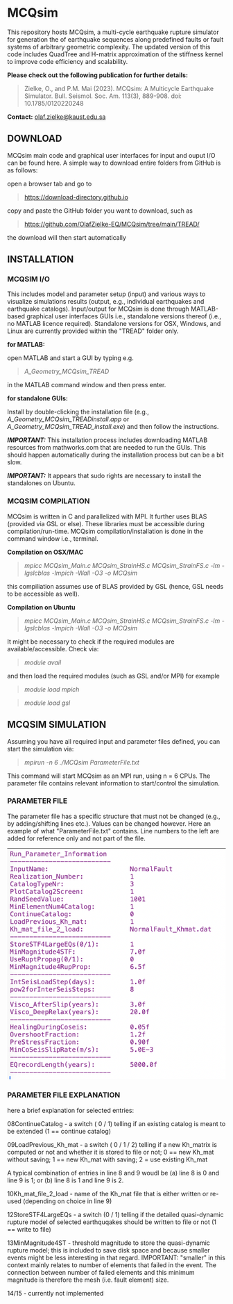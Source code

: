 # MCQsim

This repository hosts MCQsim, a multi-cycle earthquake rupture simulator for generation the of earthquake sequences along predefined faults or fault systems of arbitrary geometric complexity. The updated version of this code includes QuadTree and H-matrix approximation of the stiffness kernel to improve code efficiency and scalability.

**Please check out the following publication for further details:**

> Zielke, O., and P.M. Mai (2023). MCQsim: A Multicycle Earthquake Simulator. Bull. Seismol. Soc. Am. 113(3), 889-908. doi: 10.1785/0120220248

**Contact:** olaf.zielke@kaust.edu.sa



## DOWNLOAD
  MCQsim main code and graphical user interfaces for input and ouput I/O can be found here. A simple way to download entire folders from GitHub is as follows:

  open a browser tab and go to
  
 > https://download-directory.github.io

  copy and paste the GitHub folder you want to download, such as
  
 > https://github.com/OlafZielke-EQ/MCQsim/tree/main/TREAD/
  
  the download will then start automatically



## INSTALLATION
### MCQSIM I/O
  This includes model and parameter setup (input) and various ways to visualize simulations results (output, e.g., individual earthquakes and earthquake catalogs). Input/output for MCQsim is done through MATLAB-based graphical user interfaces GUIs i.e., standalone versions thereof (i.e., no MATLAB licence required). Standalone versions for OSX, Windows, and Linux are currently provided within the "TREAD" folder only.
  
  **for MATLAB:** 
  
  open MATLAB and start a GUI by typing e.g.
  
> _A_Geometry_MCQsim_TREAD_

in the MATLAB command window and then press enter.

 **for standalone GUIs:**
  
  Install by double-clicking the installation file (e.g., _A_Geometry_MCQsim_TREADinstall.app_ or _A_Geometry_MCQsim_TREAD_install.exe_) and then follow the instructions. 
  
  **_IMPORTANT:_** This installation process includes downloading MATLAB resources from mathworks.com that are needed to run the GUIs. This should happen automatically during the installation process but can be a bit slow.
  
  **_IMPORTANT:_** It appears that sudo rights are necessary to install the standalones on Ubuntu.



### MCQSIM COMPILATION
  MCQsim is written in C and parallelized with MPI. It further uses BLAS (provided via GSL or else). These libraries must be accessible during compilation/run-time. MCQsim compilation/installation is done in the command window i.e., terminal.

**Compilation on OSX/MAC**

> _mpicc   MCQsim_Main.c   MCQsim_StrainHS.c   MCQsim_StrainFS.c   -lm  -lgslcblas  -lmpich  -Wall  -O3  -o  MCQsim_

  this compiliation assumes use of BLAS provided by GSL (hence, GSL needs to be accessible as well).

**Compilation on Ubuntu**

 > _mpicc   MCQsim_Main.c   MCQsim_StrainHS.c   MCQsim_StrainFS.c   -lm  -lgslcblas  -lmpich  -Wall  -O3  -o  MCQsim_

  It might be necessary to check if the required modules are available/accessible. Check via:

> _module avail_

  and then load the required modules (such as GSL and/or MPI) for example

> _module load mpich_
  
 > _module load gsl_
  

## MCQSIM SIMULATION
  Assuming you have all required input and parameter files defined, you can start the simulation via:

 > _mpirun -n 6 ./MCQsim ParameterFile.txt_

  This command will start MCQsim as an MPI run, using n = 6 CPUs. The parameter file contains relevant information to start/control the simulation.

### PARAMETER FILE  
  The parameter file has a specific structure that must not be changed (e.g., by adding/shifting lines etc.). Values can be changed however. Here an example of what "ParameterFile.txt" contains. Line numbers to the left are added for reference only and not part of the file.

![this is an example parameter file](https://github.com/OlafZielke-EQ/MCQsim/blob/main/pagematerial/ParameterFileScreenShot.png)


### PARAMETER FILE EXPLANATION
here a brief explanation for selected entries:

08ContinueCatalog      - a switch ( 0 / 1) telling if an existing catalog is meant to be extended (1 == continue catalog)

09LoadPrevious_Kh_mat  - a switch ( 0 / 1 / 2) telling if a new Kh_matrix is computed or not and whether it is stored to file or not; 0 == new Kh_mat without saving; 1 == new Kh_mat with saving; 2 = use existing Kh_mat

A typical combination of entries in line 8 and 9 woudl be (a) line 8 is 0 and line 9 is 1; or (b) line 8 is 1 and line 9 is 2.

10Kh_mat_file_2_load   - name of the Kh_mat file that is either written or re-used (depending on choice in line 9)

12StoreSTF4LargeEQs    - a switch (0 / 1) telling if the detailed quasi-dynamic rupture model of selected earthquqakes should be written to file or not (1 == write to file)

13MinMagnitude4ST      - threshold magnitude to store the quasi-dynamic rupture model; this is included to save disk space and because smaller events might be less interesting in that regard. IMPORTANT: "smaller" in this context mainly relates to number of elements that failed in the event. The connection between number of failed elements and this minimum magnitude is therefore the mesh (i.e. fault element) size.

14/15                  - currently not implemented
